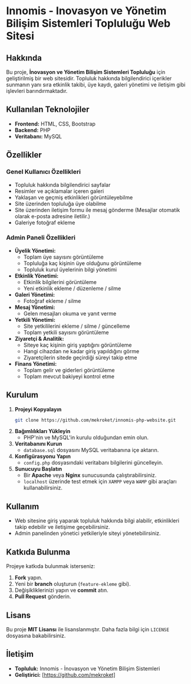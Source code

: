 # Innomis - Inovasyon ve Yönetim Bilişim Sistemleri Topluluğu Web Sitesi



## Hakkında

Bu proje, **İnovasyon ve Yönetim Bilişim Sistemleri Topluluğu** için geliştirilmiş bir web sitesidir. Topluluk hakkında bilgilendirici içerikler sunmanın yanı sıra etkinlik takibi, üye kaydı, galeri yönetimi ve iletişim gibi işlevleri barındırmaktadır.

## Kullanılan Teknolojiler

- **Frontend:** HTML, CSS, Bootstrap
- **Backend:** PHP
- **Veritabanı:** MySQL

## Özellikler

### Genel Kullanıcı Özellikleri
- Topluluk hakkında bilgilendirici sayfalar
- Resimler ve açıklamalar içeren galeri
- Yaklaşan ve geçmiş etkinlikleri görüntüleyebilme
- Site üzerinden topluluğa üye olabilme
- Site üzerinden iletişim formu ile mesaj gönderme (Mesajlar otomatik olarak e-posta adresine iletilir.)
- Galeriye fotoğraf ekleme

### Admin Paneli Özellikleri
- **Üyelik Yönetimi:**
  - Toplam üye sayısını görüntüleme
  - Topluluğa kaç kişinin üye olduğunu görüntüleme
  - Topluluk kurul üyelerinin bilgi yönetimi
- **Etkinlik Yönetimi:**
  - Etkinlik bilgilerini görüntüleme
  - Yeni etkinlik ekleme / düzenleme / silme
- **Galeri Yönetimi:**
  - Fotoğraf ekleme / silme
- **Mesaj Yönetimi:**
  - Gelen mesajları okuma ve yanıt verme
- **Yetkili Yönetimi:**
  - Site yetkililerini ekleme / silme / güncelleme
  - Toplam yetkili sayısını görüntüleme
- **Ziyaretçi & Analitik:**
  - Siteye kaç kişinin giriş yaptığını görüntüleme
  - Hangi cihazdan ne kadar giriş yapıldığını görme
  - Ziyaretçilerin sitede geçirdiği süreyi takip etme
- **Finans Yönetimi:**
  - Toplam gelir ve giderleri görüntüleme
  - Toplam mevcut bakiyeyi kontrol etme

## Kurulum

1. **Projeyi Kopyalayın**
   ```bash
   git clone https://github.com/mekroket/innomis-php-website.git
   ```
2. **Bağımlılıkları Yükleyin**
   - PHP'nin ve MySQL'in kurulu olduğundan emin olun.
3. **Veritabanını Kurun**
   - `database.sql` dosyasını MySQL veritabanına içe aktarın.
4. **Konfigürasyonu Yapın**
   - `config.php` dosyasındaki veritabanı bilgilerini güncelleyin.
5. **Sunucuyu Başlatın**
   - Bir **Apache** veya **Nginx** sunucusunda çalıştırabilirsiniz.
   - `localhost` üzerinde test etmek için `XAMPP` veya `WAMP` gibi araçları kullanabilirsiniz.

## Kullanım
- Web sitesine giriş yaparak topluluk hakkında bilgi alabilir, etkinlikleri takip edebilir ve iletişime geçebilirsiniz.
- Admin panelinden yönetici yetkileriyle siteyi yönetebilirsiniz.

## Katkıda Bulunma
Projeye katkıda bulunmak isterseniz:
1. **Fork** yapın.
2. Yeni bir **branch** oluşturun (`feature-ekleme` gibi).
3. Değişikliklerinizi yapın ve **commit** atın.
4. **Pull Request** gönderin.

## Lisans
Bu proje **MIT Lisansı** ile lisanslanmıştır. Daha fazla bilgi için `LICENSE` dosyasına bakabilirsiniz.

## İletişim
- **Topluluk:** Innomis - İnovasyon ve Yönetim Bilişim Sistemleri
- **Geliştirici:** [https://github.com/mekroket]

